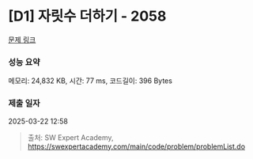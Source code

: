 # [D1] 자릿수 더하기 - 2058 

[문제 링크](https://swexpertacademy.com/main/code/problem/problemDetail.do?contestProbId=AV5QPRjqA10DFAUq) 

### 성능 요약

메모리: 24,832 KB, 시간: 77 ms, 코드길이: 396 Bytes

### 제출 일자

2025-03-22 12:58



> 출처: SW Expert Academy, https://swexpertacademy.com/main/code/problem/problemList.do